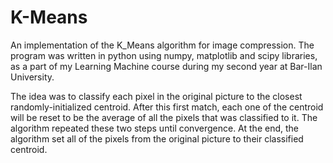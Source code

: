# K-Means
An implementation of the K_Means algorithm for image compression.
The program was written in python using numpy, matplotlib and scipy libraries, as a part of my Learning Machine course during my second year at Bar-Ilan University.

The idea was to classify each pixel in the original picture to the closest randomly-initialized centroid.
After this first match, each one of the centroid will be reset to be the average of all the pixels that was classified to it.
The algorithm repeated these two steps until convergence.
At the end, the algorithm set all of the pixels from the original picture to their classified centroid.
